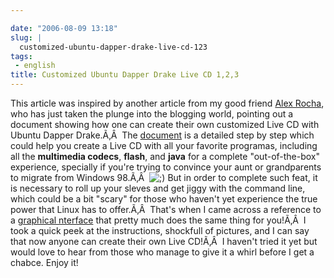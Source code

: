 ```yaml
---

date: "2006-08-09 13:18"
slug: |
  customized-ubuntu-dapper-drake-live-cd-123
tags:
 - english
title: Customized Ubuntu Dapper Drake Live CD 1,2,3
---
```


This article was inspired by another article from my good friend [Alex
Rocha](http://alexrocha.wordpress.com/), who has just taken the plunge
into the blogging world, pointing out a document showing how one can
create their own customized Live CD with Ubuntu Dapper Drake.Ã‚Â  The
[document](https://help.ubuntu.com/community/LiveCDCustomization/6%2e06)
is a detailed step by step which could help you create a Live CD with
all your favorite programas, including all the **multimedia codecs**,
**flash**, and **java** for a complete "out-of-the-box" experience,
specially if you're trying to convince your aunt or grandparents to
migrate from Windows 98.Ã‚Â 
![;)](http://blog.ogmaciel.com/wp-includes/images/smilies/icon_wink.gif)
But in order to complete such feat, it is necessary to roll up your
sleves and get jiggy with the command line, which could be a bit "scary"
for those who haven't yet experience the true power that Linux has to
offer.Ã‚Â  That's when I came across a reference to a [graphical
nterface](http://lichota.net/%7Ekrzysiek/projects/ubuntu-livecd-customization/)
that pretty much does the same thing for you!Ã‚Â  I took a quick peek at
the instructions, shockfull of pictures, and I can say that now anyone
can create their own Live CD!Ã‚Â  I haven't tried it yet but would love
to hear from those who manage to give it a whirl before I get a chabce.
Enjoy it!
